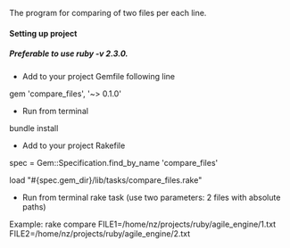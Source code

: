 The program for comparing of two files per each line.

#### Setting up project
##### Preferable to use ruby -v 2.3.0.

* Add to your project Gemfile following line

gem 'compare_files', '~> 0.1.0'

* Run from terminal

bundle install

* Add to your project Rakefile

spec = Gem::Specification.find_by_name 'compare_files'

load "#{spec.gem_dir}/lib/tasks/compare_files.rake"

* Run from terminal rake task (use two parameters: 2 files with absolute paths)

Example:
rake compare FILE1=/home/nz/projects/ruby/agile_engine/1.txt    FILE2=/home/nz/projects/ruby/agile_engine/2.txt

